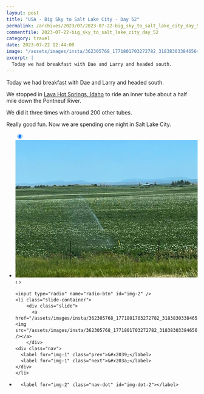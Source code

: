 ```yaml
---
layout: post
title: "USA - Big Sky to Salt Lake City - Day 52"
permalink: /archives/2023/07/2023-07-22-big_sky_to_salt_lake_city_day_52.html
commentfile: 2023-07-22-big_sky_to_salt_lake_city_day_52
category: travel
date: 2023-07-22 12:44:00
image: "/assets/images/insta/362305768_1771801703272782_3183830338465641233_n_17894038391787006.jpg"
excerpt: |
  Today we had breakfast with Dae and Larry and headed south.
---
```


Today we had breakfast with Dae and Larry and headed south.

We stopped in [Lava Hot Springs, Idaho](https://maps.app.goo.gl/nWDPF5DvVVUyzdK48) to ride an inner tube about a half mile down the Pontneuf River.

We did it three times with around 200 other tubes.

Really good fun. Now we are spending one night in Salt Lake City.

<ul class="slides">
    <input type="radio" name="radio-btn" id="img-1" checked="checked" />
    <li class="slide-container">
        <div class="slide">
          <a href="/assets/images/insta/362089345_958251542077221_6731193367499189724_n_17868575279953114.jpg"><img src="/assets/images/insta/362089345_958251542077221_6731193367499189724_n_17868575279953114.jpg" /></a>
        </div>
    <div class="nav">
      <label for="img-2" class="prev">&#x2039;</label>
      <label for="img-2" class="next">&#x203a;</label>
    </div>
    </li>
    
    <input type="radio" name="radio-btn" id="img-2" />
    <li class="slide-container">
        <div class="slide">
          <a href="/assets/images/insta/362305768_1771801703272782_3183830338465641233_n_17894038391787006.jpg"><img src="/assets/images/insta/362305768_1771801703272782_3183830338465641233_n_17894038391787006.jpg" /></a>
        </div>
    <div class="nav">
      <label for="img-1" class="prev">&#x2039;</label>
      <label for="img-1" class="next">&#x203a;</label>
    </div>
    </li>
			
<li class="nav-dots">
      <label for="img-1" class="nav-dot" id="img-dot-1"></label>

      <label for="img-2" class="nav-dot" id="img-dot-2"></label>

</li>
</ul>
